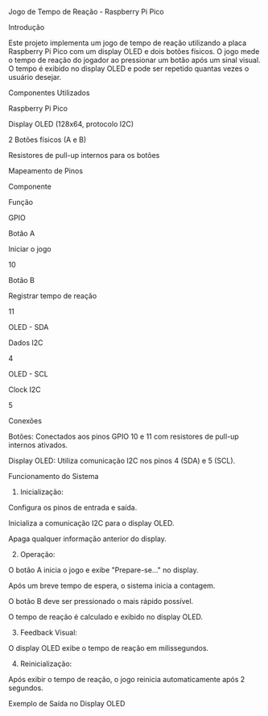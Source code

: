 Jogo de Tempo de Reação - Raspberry Pi Pico

Introdução

Este projeto implementa um jogo de tempo de reação utilizando a placa Raspberry Pi Pico com um display OLED e dois botões físicos. O jogo mede o tempo de reação do jogador ao pressionar um botão após um sinal visual. O tempo é exibido no display OLED e pode ser repetido quantas vezes o usuário desejar.

Componentes Utilizados

Raspberry Pi Pico

Display OLED (128x64, protocolo I2C)

2 Botões físicos (A e B)

Resistores de pull-up internos para os botões

Mapeamento de Pinos

Componente

Função

GPIO

Botão A

Iniciar o jogo

10

Botão B

Registrar tempo de reação

11

OLED - SDA

Dados I2C

4

OLED - SCL

Clock I2C

5

Conexões

Botões: Conectados aos pinos GPIO 10 e 11 com resistores de pull-up internos ativados.

Display OLED: Utiliza comunicação I2C nos pinos 4 (SDA) e 5 (SCL).

Funcionamento do Sistema

1. Inicialização:

Configura os pinos de entrada e saída.

Inicializa a comunicação I2C para o display OLED.

Apaga qualquer informação anterior do display.

2. Operação:

O botão A inicia o jogo e exibe "Prepare-se..." no display.

Após um breve tempo de espera, o sistema inicia a contagem.

O botão B deve ser pressionado o mais rápido possível.

O tempo de reação é calculado e exibido no display OLED.

3. Feedback Visual:

O display OLED exibe o tempo de reação em milissegundos.

4. Reinicialização:

Após exibir o tempo de reação, o jogo reinicia automaticamente após 2 segundos.

Exemplo de Saída no Display OLED

